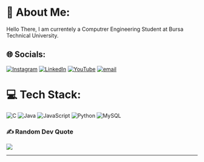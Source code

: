 # 💫 About Me:
Hello There, I am currentely a Computrer Engineering Student at Bursa Technical University.


## 🌐 Socials:
[![Instagram](https://img.shields.io/badge/Instagram-%23E4405F.svg?logo=Instagram&logoColor=white)](https://instagram.com/ibn_hind_2) [![LinkedIn](https://img.shields.io/badge/LinkedIn-%230077B5.svg?logo=linkedin&logoColor=white)](https://linkedin.com/in/abdallah-seyfedin-656a852a1) [![YouTube](https://img.shields.io/badge/YouTube-%23FF0000.svg?logo=YouTube&logoColor=white)](https://youtube.com/@https://www.youtube.com/@ABDUX_1) [![email](https://img.shields.io/badge/Email-D14836?logo=gmail&logoColor=white)](mailto:abdux469@gmail.com) 

# 💻 Tech Stack:
![C](https://img.shields.io/badge/c-%2300599C.svg?style=for-the-badge&logo=c&logoColor=white) ![Java](https://img.shields.io/badge/java-%23ED8B00.svg?style=for-the-badge&logo=openjdk&logoColor=white) ![JavaScript](https://img.shields.io/badge/javascript-%23323330.svg?style=for-the-badge&logo=javascript&logoColor=%23F7DF1E) ![Python](https://img.shields.io/badge/python-3670A0?style=for-the-badge&logo=python&logoColor=ffdd54) ![MySQL](https://img.shields.io/badge/mysql-4479A1.svg?style=for-the-badge&logo=mysql&logoColor=white)

### ✍️ Random Dev Quote
![](https://quotes-github-readme.vercel.app/api?type=horizontal&theme=radical)

---

<!-- Proudly created with GPRM ( https://gprm.itsvg.in ) -->
